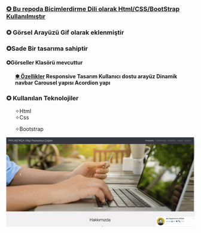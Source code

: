  
<u> <h3>✪ Bu repoda Bicimlerdirme Dili olarak Html/CSS/BootStrap Kullanılmıştır</h3></u>
<h3>✪ Görsel Arayüzü Gif olarak eklenmiştir<h3>
<p> ✪Sade Bir tasarıma sahiptir</p>
<h4> ✪Görseller Klasörü mevcuttur<h4>
<ul>
<u> ❃ Özellikler</u>
Responsive Tasarım
Kullanıcı dostu arayüz
Dinamik navbar
Carousel yapısı
Acordion yapı
</ul>
<h3>✪ Kullanılan Teknolojiler </h3>
 <ul>
 ✧Html  <br>
 ✧Css <br>

 ✧Bootstrap
</ul>

 
![alt text](<gif görsel-1.gif>)
